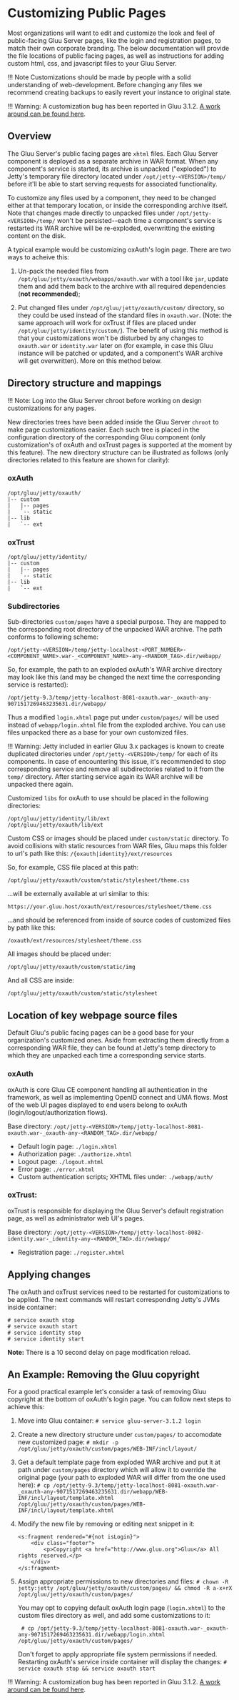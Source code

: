 # Customizing Public Pages

Most organizations will want to edit and customize the look and feel of public-facing Gluu Server pages, 
like the login and registration pages, to match their own corporate branding. 
The below documentation will provide the file locations of public facing pages, 
as well as instructions for adding custom html, css, and javascript files to your Gluu Server. 

!!! Note 
    Customizations should be made by people with a solid understanding of web-development. Before changing any files we recommend creating backups to easily revert your instance to original state.
    
!!! Warning: 
    A customization bug has been reported in Gluu 3.1.2. [A work around can be found here](https://support.gluu.org/customization/5215/custom-login-pages-not-taking-place-in-312/).


## Overview

The Gluu Server's public facing pages are `xhtml` files. Each Gluu Server component is deployed as a separate archive in WAR format. When any component's service is started, its archive is unpacked ("exploded") to Jetty's temporary file directory located under `/opt/jetty-<VERSION>/temp/` before it'll be able to start serving requests for associated functionality. 

To customize any files used by a component, they need to be changed either at that temporary location, or inside the corresponding archive itself. Note that changes made directly to unpacked files under `/opt/jetty-<VERSION>/temp/` won't be persisted--each time a component's service is restarted its WAR archive will be re-exploded, overwritting the existing content on the disk.

A typical example would be customizing oxAuth's login page. There are two ways to acheive this:

1. Un-pack the needed files from `/opt/gluu/jetty/oxauth/webapps/oxauth.war` with a tool like `jar`, update them and add them back to the archive with all required dependencies (**not recommended**);

2. Put changed files under `/opt/gluu/jetty/oxauth/custom/` directory, so they could be used instead of the standard files in `oxauth.war`. (Note: the same approach will work for oxTrust if files are placed under `/opt/gluu/jetty/identity/custom/`). The benefit of using this method is that your customizations won't be disturbed by any changes to `oxauth.war` or `identity.war` later on (for example, in case this Gluu instance will be patched or updated, and a component's WAR archive will get overwritten). More on this method below. 

## Directory structure and mappings

!!! Note:
        Log into the Gluu Server chroot before working on design customizations for any pages.

New directories trees have been added inside the Gluu Server `chroot` to make page customizations easier. 
Each such tree is placed in the configuration directory of the corresponding Gluu component (only 
customization's of oxAuth and oxTrust pages is supported at the moment by this feature). 
The new directory structure can be illustrated as follows (only directories related to this feature are shown for clarity):

### oxAuth

```
/opt/gluu/jetty/oxauth/
|-- custom
|   |-- pages
|   `-- static
|-- lib
|   `-- ext
```

### oxTrust

```
/opt/gluu/jetty/identity/
|-- custom
|   |-- pages
|   `-- static
|-- lib
|   `-- ext
```

### Subdirectories 
Sub-directories `custom/pages` have a special purpose. They are mapped to the corresponding root directory of the unpacked WAR archive. The path conforms to following scheme:

```
/opt/jetty-<VERSION>/temp/jetty-localhost-<PORT_NUMBER>-<COMPONENT_NAME>.war-_<COMPONENT_NAME>-any-<RANDOM_TAG>.dir/webapp/
```

So, for example, the path to an exploded oxAuth's WAR archive directory may look like this 
(and may be changed the next time the corresponding service is restarted):

```
/opt/jetty-9.3/temp/jetty-localhost-8081-oxauth.war-_oxauth-any-9071517269463235631.dir/webapp/
```

Thus a modified `login.xhtml` page put under `custom/pages/` will be used instead of 
`webapp/login.xhtml` file from the exploded archive. You can use files unpacked there 
as a base for your own customized files.

!!! Warning: 
    Jetty included in earlier Gluu 3.x packages is known to create duplicated 
    directories under `/opt/jetty-<VERSION>/temp/` for each of its components. 
    In case of encountering this issue, it's recommended to stop corresponding 
    service and remove all subdirectories related to it from the `temp/` 
    directory. After starting service again its WAR archive will be unpacked there again.

Customized `libs` for oxAuth to use should be placed in the following directories:
```
/opt/gluu/jetty/identity/lib/ext
/opt/gluu/jetty/oxauth/lib/ext
```

Custom CSS or images should be placed under `custom/static` directory. To avoid 
collisions with static resources from WAR files, Gluu maps this folder 
to url's path like this: `/{oxauth|identity}/ext/resources`

So, for example, CSS file placed at this path:

```
/opt/gluu/jetty/oxauth/custom/static/stylesheet/theme.css
```

...will be externally available at url similar to this:

```
https://your.gluu.host/oxauth/ext/resources/stylesheet/theme.css
```

...and should be referenced from inside of source codes of customized files by path like this:

```
/oxauth/ext/resources/stylesheet/theme.css
```

All images should be placed under: 

`/opt/gluu/jetty/oxauth/custom/static/img`

And all CSS are inside:

`/opt/gluu/jetty/oxauth/custom/static/stylesheet`

## Location of key webpage source files

Default Gluu's public facing pages can be a good base for your organization's customized 
ones. Aside from extracting them directly from a corresponding WAR file, they can be found 
at Jetty's temp directory to which they are unpacked each time a corresponding service starts.

### oxAuth

oxAuth is core Gluu CE component handling all authentication in the framework, 
as well as implementing OpenID connect and UMA flows. Most of the web UI pages 
displayed to end users belong to oxAuth (login/logout/authorization flows).

Base directory:
`/opt/jetty-<VERSION>/temp/jetty-localhost-8081-oxauth.war-_oxauth-any-<RANDOM_TAG>.dir/webapp/`

- Default login page:
    `./login.xhtml`
- Authorization page:
    `./authorize.xhtml`
- Logout page:
    `./logout.xhtml`
- Error page:
    `./error.xhtml`
- Custom authentication scripts; XHTML files under:
    `./webapp/auth/`

### oxTrust:

oxTrust is responsible for displaying the Gluu Server's default registration page, as well as administrator web UI's pages. 

Base directory:
`/opt/jetty-<VERSION>/temp/jetty-localhost-8082-identity.war-_identity-any-<RANDOM_TAG>.dir/webapp/`

- Registration page:
    `./register.xhtml`

## Applying changes

The oxAuth and oxTrust services need to be restarted for customizations to be applied. The next commands will restart corresponding Jetty's JVMs inside container:

```
# service oxauth stop
# service oxauth start
# service identity stop
# service identity start
```

**Note:** There is a 10 second delay on page modification reload.

## An Example: Removing the Gluu copyright 

For a good practical example let's consider a task of removing Gluu copyright 
at the bottom of oxAuth's login page. You can follow next steps to achieve this:

1. Move into Gluu container: `# service gluu-server-3.1.2 login`

1. Create a new directory structure under `custom/pages/` to accomodate new customized page: `# mkdir -p /opt/gluu/jetty/oxauth/custom/pages/WEB-INF/incl/layout/`

1. Get a default template page from exploded WAR archive and put it at path under `custom/pages` directory which will allow it to override the original page (your path to exploded WAR will differ from the one used here): `# cp /opt/jetty-9.3/temp/jetty-localhost-8081-oxauth.war-_oxauth-any-9071517269463235631.dir/webapp/WEB-INF/incl/layout/template.xhtml /opt/gluu/jetty/oxauth/custom/pages/WEB-INF/incl/layout/template.xhtml`

1. Modify the new file by removing or editing next snippet in it:

    ```
    <s:fragment rendered="#{not isLogin}">
        <div class="footer">
            <p>Copyright <a href="http://www.gluu.org">Gluu</a> All rights reserved.</p>
        </div>
    </s:fragment>
    ```

1. Assign appropriate permissions to new directories and files: `# chown -R jetty:jetty /opt/gluu/jetty/oxauth/custom/pages/ && chmod -R a-x+rX /opt/gluu/jetty/oxauth/custom/pages/`

    You may opt to copying default oxAuth login page (`login.xhtml`) to the custom files 
directory as well, and add some customizations to it:

    
        # cp /opt/jetty-9.3/temp/jetty-localhost-8081-oxauth.war-_oxauth-any-9071517269463235631.dir/webapp/login.xhtml     /opt/gluu/jetty/oxauth/custom/pages/

   Don't forget to apply appropriate file system permissions if needed. Restarting oxAuth's service inside container will display the changes: `# service oxauth stop && service oxauth start`

!!! Warning: 
    A customization bug has been reported in Gluu 3.1.2. [A work around can be found here](https://support.gluu.org/customization/5215/custom-login-pages-not-taking-place-in-312/).
